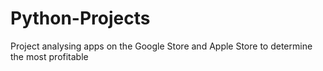 # Python-Projects

Project analysing apps on the Google Store and Apple Store to determine the most profitable
